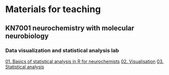 # Materials for teaching 

## KN7001 neurochemistry with molecular neurobiology

### Data visualization and statistical analysis lab
[01. Basics of statistical analysis in R for neurochemists](/Notebooks/01.Import_basics.html)
[02. Visualisation](/Notebooks/02.Visualisation.html)
[03. Statistical analysis](/Notebooks/03.statistical_analysis.html)
